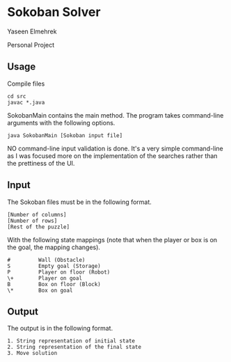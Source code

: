 Sokoban Solver
==============

Yaseen Elmehrek

Personal Project

Usage
-----

Compile files

    cd src
    javac *.java

SokobanMain contains the main method. The program takes command-line arguments with
the following options.

    java SokobanMain [Sokoban input file]


NO command-line input validation is done. It's a very simple command-line as I
was focused more on the implementation of the searches rather than the prettiness
of the UI.

Input
-----

The Sokoban files must be in the following format.

    [Number of columns]
    [Number of rows]
    [Rest of the puzzle]

With the following state mappings (note that when the player or box is on the
goal, the mapping changes).

    #         Wall (Obstacle)
    S         Empty goal (Storage)
    P         Player on floor (Robot)
    \+        Player on goal
    B         Box on floor (Block)
    \*        Box on goal

Output
------

The output is in the following format.

    1. String representation of initial state
    2. String representation of the final state
    3. Move solution